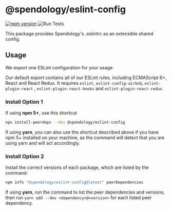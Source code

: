 # @spendology/eslint-config
[![npm version](https://img.shields.io/npm/v/@spendology/eslint-config.svg)](https://www.npmjs.com/package/@spendology/eslint-config)
![Run Tests](https://github.com/TMCApplications/eslint-config/workflows/Run%20Tests/badge.svg)

This package provides Spendology's .eslintrc as an extensible shared config.

## Usage

We export one ESLint configuration for your usage.

Our default export contains all of our ESLint rules, including ECMAScript 6+, React and React Redux. It requires `eslint`, `eslint-config-airbnb`, `eslint-plugin-react` , `eslint-plugin-react-hooks` and `eslint-plugin-react-redux`.

### Install Option 1
If using **npm 5+**, use this shortcut

```sh
npx install-peerdeps --dev @spendology/eslint-config
```

If using **yarn**, you can also use the shortcut described above if you have npm 5+ installed on your machine, as the command will detect that you are using yarn and will act accordingly.

### Install Option 2
Install the correct versions of each package, which are listed by the command:

```sh
npm info "@spendology/eslint-config@latest" peerDependencies
```

If using **yarn**, run the command to list the peer dependencies and versions, then run `yarn add --dev <dependency>@<version>` for each listed peer dependency.
